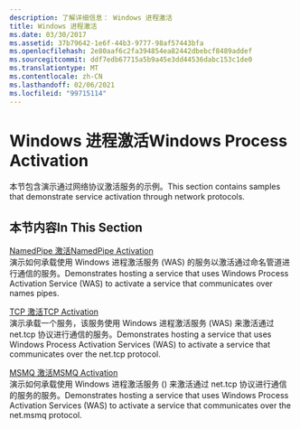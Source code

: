 ```yaml
---
description: 了解详细信息： Windows 进程激活
title: Windows 进程激活
ms.date: 03/30/2017
ms.assetid: 37b79642-1e6f-44b3-9777-98af57443bfa
ms.openlocfilehash: 2e80aaf6c2fa394854ea82442dbebcf8489addef
ms.sourcegitcommit: ddf7edb67715a5b9a45e3dd44536dabc153c1de0
ms.translationtype: MT
ms.contentlocale: zh-CN
ms.lasthandoff: 02/06/2021
ms.locfileid: "99715114"
---
```

# <a name="windows-process-activation"></a><span data-ttu-id="4aaa1-103">Windows 进程激活</span><span class="sxs-lookup"><span data-stu-id="4aaa1-103">Windows Process Activation</span></span>

<span data-ttu-id="4aaa1-104">本节包含演示通过网络协议激活服务的示例。</span><span class="sxs-lookup"><span data-stu-id="4aaa1-104">This section contains samples that demonstrate service activation through network protocols.</span></span>  
  
## <a name="in-this-section"></a><span data-ttu-id="4aaa1-105">本节内容</span><span class="sxs-lookup"><span data-stu-id="4aaa1-105">In This Section</span></span>  

 [<span data-ttu-id="4aaa1-106">NamedPipe 激活</span><span class="sxs-lookup"><span data-stu-id="4aaa1-106">NamedPipe Activation</span></span>](namedpipe-activation.md)  
 <span data-ttu-id="4aaa1-107">演示如何承载使用 Windows 进程激活服务 (WAS) 的服务以激活通过命名管道进行通信的服务。</span><span class="sxs-lookup"><span data-stu-id="4aaa1-107">Demonstrates hosting a service that uses Windows Process Activation Service (WAS) to activate a service that communicates over names pipes.</span></span>  
  
 [<span data-ttu-id="4aaa1-108">TCP 激活</span><span class="sxs-lookup"><span data-stu-id="4aaa1-108">TCP Activation</span></span>](tcp-activation.md)  
 <span data-ttu-id="4aaa1-109">演示承载一个服务，该服务使用 Windows 进程激活服务 (WAS) 来激活通过 net.tcp 协议进行通信的服务。</span><span class="sxs-lookup"><span data-stu-id="4aaa1-109">Demonstrates hosting a service that uses Windows Process Activation Services (WAS) to activate a service that communicates over the net.tcp protocol.</span></span>

 [<span data-ttu-id="4aaa1-110">MSMQ 激活</span><span class="sxs-lookup"><span data-stu-id="4aaa1-110">MSMQ Activation</span></span>](msmq-activation.md)  
 <span data-ttu-id="4aaa1-111">演示如何承载使用 Windows 进程激活服务 () 来激活通过 net.tcp 协议进行通信的服务的服务。</span><span class="sxs-lookup"><span data-stu-id="4aaa1-111">Demonstrates hosting a service that uses Windows Process Activation Services (WAS) to activate a service that communicates over the net.msmq protocol.</span></span>
